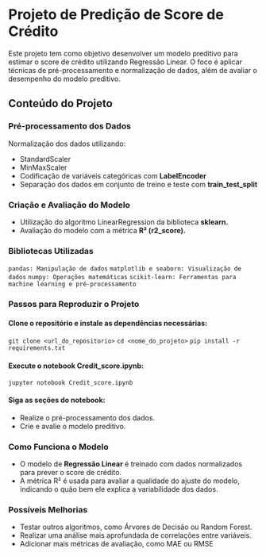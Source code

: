 # Projeto de Predição de Score de Crédito
Este projeto tem como objetivo desenvolver um modelo preditivo para estimar o score de crédito utilizando Regressão Linear. O foco é aplicar técnicas de pré-processamento e normalização de dados, além de avaliar o desempenho do modelo preditivo.

## Conteúdo do Projeto

### Pré-processamento dos Dados
Normalização dos dados utilizando:
  - StandardScaler
  - MinMaxScaler
- Codificação de variáveis categóricas com **LabelEncoder**
- Separação dos dados em conjunto de treino e teste com **train_test_split**

### Criação e Avaliação do Modelo
- Utilização do algoritmo LinearRegression da biblioteca **sklearn.**
- Avaliação do modelo com a métrica **R² (r2_score).**

### Bibliotecas Utilizadas
``pandas: Manipulação de dados``
``matplotlib e seaborn: Visualização de dados``
``numpy: Operações matemáticas``
``scikit-learn: Ferramentas para machine learning e pré-processamento``

### Passos para Reproduzir o Projeto
#### Clone o repositório e instale as dependências necessárias:
``git clone <url_do_repositorio>``
``cd <nome_do_projeto>``
``pip install -r requirements.txt``

#### Execute o notebook Credit_score.ipynb:
``jupyter notebook Credit_score.ipynb``

#### Siga as seções do notebook:
- Realize o pré-processamento dos dados.
- Crie e avalie o modelo preditivo.

### Como Funciona o Modelo
- O modelo de **Regressão Linear** é treinado com dados normalizados para prever o score de crédito.
- A métrica R² é usada para avaliar a qualidade do ajuste do modelo, indicando o quão bem ele explica a variabilidade dos dados.

### Possíveis Melhorias
- Testar outros algoritmos, como Árvores de Decisão ou Random Forest.
- Realizar uma análise mais aprofundada de correlações entre variáveis.
- Adicionar mais métricas de avaliação, como MAE ou RMSE
